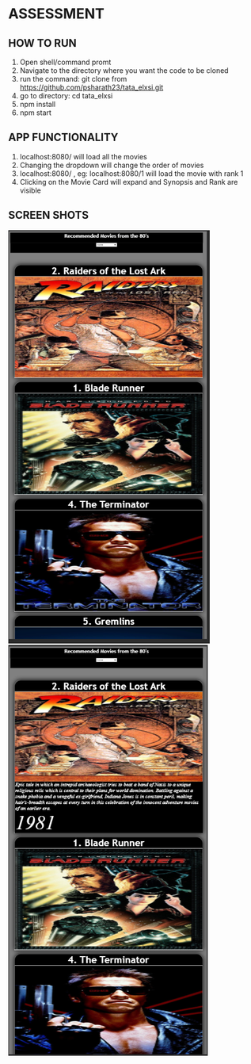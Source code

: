 # ASSESSMENT

## HOW TO RUN
1. Open shell/command promt
2. Navigate to the directory where you want the code to be cloned
3. run the command: git clone from https://github.com/psharath23/tata_elxsi.git
4. go to directory: cd tata_elxsi
5. npm install
6. npm start

## APP FUNCTIONALITY
1. localhost:8080/ will load all the movies
2. Changing the dropdown will change the order of movies
3. localhost:8080/<rank> , eg: localhost:8080/1 will load the movie with rank 1
4. Clicking on the Movie Card will expand and Synopsis and Rank are visible


## SCREEN SHOTS
![Image of mobile_view](screenshots/mobile_view.PNG)
![Image of mobile_view_expanded_movie_card](screenshots/mobile_view_expanded_movie_card.PNG)
